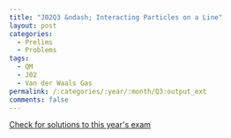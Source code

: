 ```yaml
---
title: "J02Q3 &ndash; Interacting Particles on a Line"
layout: post
categories:
  - Prelims
  - Problems
tags:
  - QM
  - J02
  - Van der Waals Gas
permalink: /:categories/:year/:month/Q3:output_ext
comments: false
---
```

<object data="2002J3Q.pdf" type="application/pdf" width="100%" height="500"></object>
<div class="message"><a href='https://princetonprelim.com/prelim/8/'>Check for solutions to this year's exam</a></div>